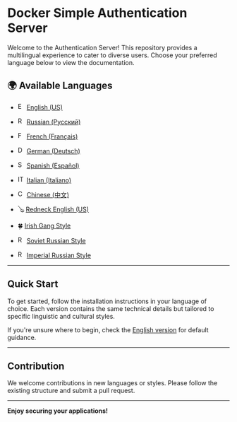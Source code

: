 # Docker Simple Authentication Server

Welcome to the Authentication Server! This repository provides a multilingual experience to cater to diverse users. Choose your preferred language below to view the documentation.

## 🌍 Available Languages

- <img src="https://cdn3.emoji.gg/emojis/1359_England_Flag.png" alt="ENGLAND" width="16" height="16"> [English (US)](./about/README_en.md)

- <img src="https://cdn3.emoji.gg/emojis/6243-russiaflag.png" alt="RUSSIA" width="16" height="16"> [Russian (Русский)](./about/README_ru.md)

- <img src="https://cdn3.emoji.gg/emojis/73972-france.png" alt="FRANCE" width="16" height="16"> [French (Français)](./about/README_fr.md)

- <img src="https://cdn3.emoji.gg/emojis/7861-germany.png" alt="DEUTSCH" width="16" height="16"> [German (Deutsch)](./about/README_de.md)

- <img src="https://cdn3.emoji.gg/emojis/7672-spain.png" alt="SPANE" width="16" height="16"> [Spanish (Español)](./about/README_es.md)

- <img src="https://cdn3.emoji.gg/emojis/8280-italy.png" alt="ITALY" width="16" height="16"> [Italian (Italiano)](./about/README_it.md)

- <img src="https://cdn3.emoji.gg/emojis/6258-chinaflag.png" alt="CHINESE" width="16" height="16"> [Chinese (中文)](./about/README_zh.md)

- 🪕 [Redneck English (US)](./about/README_redneck_us.md)

- 🍀 [Irish Gang Style](./about/README_irish_gang.md)

- <img src="https://cdn3.emoji.gg/emojis/1279-flag-su.png" alt="RU_SOVIET" width="16" height="16"> [Soviet Russian Style](./about/README_soviet_ru.md)

- <img src="https://cdn3.emoji.gg/emojis/2807-flag-ru-empire.png" alt="RU_IMPIRE" width="16" height="16"> [Imperial Russian Style](./about/README_imperial_ru.md)

---

## Quick Start

To get started, follow the installation instructions in your language of choice. Each version contains the same technical details but tailored to specific linguistic and cultural styles.

If you're unsure where to begin, check the [English version](./about/README_en.md) for default guidance.

---

## Contribution

We welcome contributions in new languages or styles. Please follow the existing structure and submit a pull request.

---

**Enjoy securing your applications!**